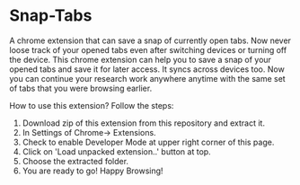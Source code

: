 # Snap-Tabs
A chrome extension that can save a snap of currently open tabs.
Now never loose track of your opened tabs even after switching devices or turning off the device. This chrome extension can help you to save a snap of your opened tabs and save it for later access. It syncs across devices too. Now you can continue your research work anywhere anytime with the same set of tabs that you were browsing earlier.



How to use this extension? Follow the steps:

1. Download zip of this extension from this repository and extract it.
2. In Settings of Chrome-> Extensions.
3. Check to enable Developer Mode at upper right corner of this page.
4. Click on 'Load unpacked extension..' button at top.
5. Choose the extracted folder.
6. You are ready to go! Happy Browsing!
